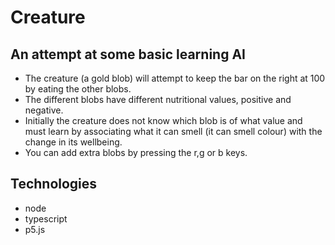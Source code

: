 # Creature
## An attempt at some basic learning AI

- The creature (a gold blob) will attempt to keep the bar on the right at 100 by eating the other blobs.
- The different blobs have different nutritional values, positive and negative.
- Initially the creature does not know which blob is of what value and must learn by associating what it can smell (it can smell colour) with the change in its wellbeing.
- You can add extra blobs by pressing the r,g or b keys.

## Technologies
- node
- typescript
- p5.js
